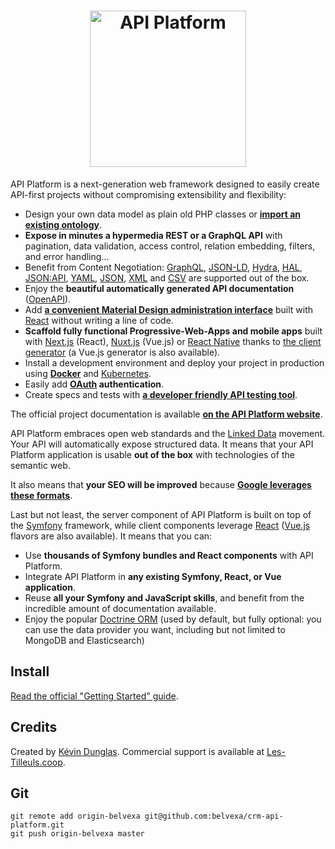 <h1 align="center"><a href="https://api-platform.com"><img src="https://api-platform.com/images/logos/Logo_Circle%20webby%20text%20blue.png" alt="API Platform" width="250" height="250"></a></h1>

API Platform is a next-generation web framework designed to easily create API-first projects without compromising extensibility
and flexibility:

* Design your own data model as plain old PHP classes or [**import an existing ontology**](https://api-platform.com/docs/schema-generator).
* **Expose in minutes a hypermedia REST or a GraphQL API** with pagination, data validation, access control, relation embedding,
  filters, and error handling...
* Benefit from Content Negotiation: [GraphQL](https://api-platform.com/docs/core/graphql/), [JSON-LD](https://json-ld.org), [Hydra](https://hydra-cg.com),
  [HAL](https://github.com/mikekelly/hal_specification/blob/master/hal_specification.md), [JSON:API](https://jsonapi.org/), [YAML](https://yaml.org/), [JSON](https://www.json.org/), [XML](https://www.w3.org/XML/) and [CSV](https://www.ietf.org/rfc/rfc4180.txt) are supported out of the box.
* Enjoy the **beautiful automatically generated API documentation** ([OpenAPI](https://api-platform.com/docs/core/openapi/)).
* Add [**a convenient Material Design administration interface**](https://api-platform.com/docs/admin) built with [React](https://reactjs.org/)
  without writing a line of code.
* **Scaffold fully functional Progressive-Web-Apps and mobile apps** built with [Next.js](https://api-platform.com/docs/client-generator/nextjs/) (React),
[Nuxt.js](https://api-platform.com/docs/client-generator/nuxtjs/) (Vue.js) or [React Native](https://api-platform.com/docs/client-generator/react-native/)
thanks to [the client generator](https://api-platform.com/docs/client-generator/) (a Vue.js generator is also available).
* Install a development environment and deploy your project in production using **[Docker](https://api-platform.com/docs/distribution)**
and [Kubernetes](https://api-platform.com/docs/deployment/kubernetes).
* Easily add **[OAuth](https://oauth.net/) authentication**.
* Create specs and tests with **[a developer friendly API testing tool](https://api-platform.com/docs/distribution/testing/)**.

The official project documentation is available **[on the API Platform website](https://api-platform.com)**.

API Platform embraces open web standards and the
[Linked Data](https://www.w3.org/standards/semanticweb/data) movement. Your API will automatically expose structured data.
It means that your API Platform application is usable **out of the box** with technologies of
the semantic web.

It also means that **your SEO will be improved** because **[Google leverages these formats](https://developers.google.com/search/docs/guides/intro-structured-data)**.

Last but not least, the server component of API Platform is built on top of the [Symfony](https://symfony.com) framework,
while client components leverage [React](https://reactjs.org/) ([Vue.js](https://vuejs.org/) flavors are also available).
It means that you can:

* Use **thousands of Symfony bundles and React components** with API Platform.
* Integrate API Platform in **any existing Symfony, React, or Vue application**.
* Reuse **all your Symfony and JavaScript skills**, and benefit from the incredible amount of documentation available.
* Enjoy the popular [Doctrine ORM](https://www.doctrine-project.org/projects/orm.html) (used by default, but fully optional:
  you can use the data provider you want, including but not limited to MongoDB and Elasticsearch)

## Install

[Read the official "Getting Started" guide](https://api-platform.com/docs/distribution/).

## Credits

Created by [Kévin Dunglas](https://dunglas.fr). Commercial support is available at [Les-Tilleuls.coop](https://les-tilleuls.coop).

## Git
```
git remote add origin-belvexa git@github.com:belvexa/crm-api-platform.git
git push origin-belvexa master
```
